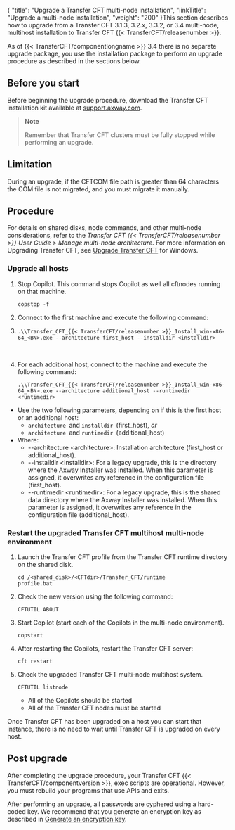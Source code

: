 {
    "title": "Upgrade a Transfer CFT multi-node installation",
    "linkTitle": "Upgrade a multi&#45;node installation",
    "weight": "200"
}This section describes how to upgrade from a Transfer CFT 3.1.3, 3.2.x,  3.3.2, or 3.4 multi-node, multihost installation to Transfer CFT {{< TransferCFT/releasenumber  >}}.

As of {{< TransferCFT/componentlongname  >}} 3.4 there is no separate upgrade package, you use the installation package  to perform an upgrade procedure as described in the sections below.

<span id="Before"></span>

## Before you start

Before beginning the upgrade procedure, download the Transfer CFT installation kit  available at [support.axway.com](https://support.axway.com/).

> **Note**
>
> Remember that Transfer CFT clusters must be fully stopped while performing an upgrade.

## Limitation

During an upgrade, if the CFTCOM file path is greater than 64 characters the COM file is not migrated, and you must migrate it manually.

## Procedure

For details on shared disks, node commands, and other multi-node considerations, refer to the *Transfer CFT {{< TransferCFT/releasenumber  >}} User Guide &gt; Manage multi-node architecture*. For more information on Upgrading Transfer CFT, see <a href="../upgrade_intro_win" class="MCXref xref">Upgrade Transfer CFT</a> for Windows.

### Upgrade all hosts

1.  Stop Copilot. This command stops Copilot as well all cftnodes running on that machine.  
    ```
    copstop -f
    ```

2.  Connect to the first machine and execute the following command:

3.  ```
    .\\Transfer_CFT_{{< TransferCFT/releasenumber >}}_Install_win-x86-64_<BN>.exe --architecture first_host --installdir <installdir>
    ```

     

4.  For each additional host, connect to the machine and execute the following command:  
    ```
    .\\Transfer_CFT_{{< TransferCFT/releasenumber >}}_Install_win-x86-64_<BN>.exe --architecture additional_host --runtimedir <runtimedir>
    ```

-   Use the two following parameters, depending on if this is the first host or an additional host:
    -   `architecture `and `installdir `(first\_host), *or*
    -   `architecture `and `runtimedir `(additional\_host)
-   Where:
    -   --architecture &lt;architecture>: Installation architecture (first\_host or additional\_host).
    -   --installdir &lt;installdir>: For a legacy upgrade, this is the directory where the Axway Installer was installed. When this parameter is assigned, it overwrites any reference in the configuration file (first\_host).
    -   --runtimedir &lt;runtimedir>:  For a legacy upgrade, this is the shared data directory where the Axway Installer was installed. When this parameter is assigned, it overwrites any reference in the configuration file (additional\_host).

### Restart the upgraded Transfer CFT multihost multi-node environment

1.  Launch the Transfer CFT profile from the Transfer CFT runtime directory on the shared disk.  
    ```
    cd /<shared_disk>/<CFTdir>/Transfer_CFT/runtime
    profile.bat
    ```
2.  Check the new version using the following command:  
    ```
    CFTUTIL ABOUT
    ```
3.  Start Copilot (start each of the Copilots in the multi-node environment).  
    ```
    copstart
    ```
4.  After restarting the Copilots, restart the Transfer CFT server:  
    ```
    cft restart
    ```
5.  Check the upgraded Transfer CFT multi-node multihost system.  
    ```
    CFTUTIL listnode
    ```
    -   All of the Copilots should be started

    <!-- -->

    -   All of the Transfer CFT nodes must be started

Once Transfer CFT has been upgraded on a host you can start that instance, there is no need to wait until Transfer CFT is upgraded on every host.

## Post upgrade

After completing the upgrade procedure, your Transfer CFT {{< TransferCFT/componentversion  >}}, exec scripts are operational. However, you must rebuild your programs that use  APIs and exits.

After performing an upgrade, all passwords are cyphered using a hard-coded key. We recommend that you generate an encryption key as described in [Generate an encryption key](https://docs.axway.com/bundle/TransferCFT_38_UsersGuide_allOS_en_HTML5/page/Content/Security/cipher_key.htm).
